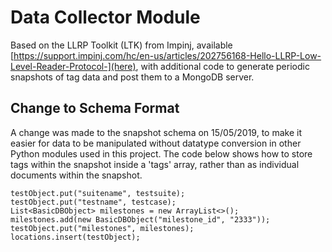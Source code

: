 # Data Collector Module

Based on the LLRP Toolkit (LTK) from Impinj, available [https://support.impinj.com/hc/en-us/articles/202756168-Hello-LLRP-Low-Level-Reader-Protocol-](here), with additional code to generate periodic snapshots of tag data and post them to a MongoDB server.

## Change to Schema Format

A change was made to the snapshot schema on 15/05/2019, to make it easier for data to be manipulated without datatype conversion in other Python modules used in this project. The code below shows how to store tags within the snapshot inside a 'tags' array, rather than as individual documents within the snapshot.

```
testObject.put("suitename", testsuite);
testObject.put("testname", testcase);         
List<BasicDBObject> milestones = new ArrayList<>();
milestones.add(new BasicDBObject("milestone_id", "2333"));
testObject.put("milestones", milestones);
locations.insert(testObject);
```